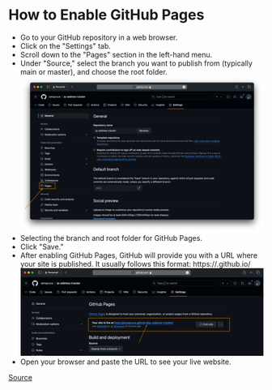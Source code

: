 # How to Enable GitHub Pages

- Go to your GitHub repository in a web browser.
- Click on the "Settings" tab.
- Scroll down to the "Pages" section in the left-hand menu.
- Under "Source," select the branch you want to publish from (typically main or master), and choose the root folder.
![Pages](github_pages.png)
- Selecting the branch and root folder for GitHub Pages.
- Click "Save."
- After enabling GitHub Pages, GitHub will provide you with a URL where your site is published. It usually follows this format: https://<username>.github.io/<repository-name>
![Url](url.png)
- Open your browser and paste the URL to see your live website.





[Source](https://www.freecodecamp.org/news/host-your-first-project-on-github/#heading-how-to-configure-git)